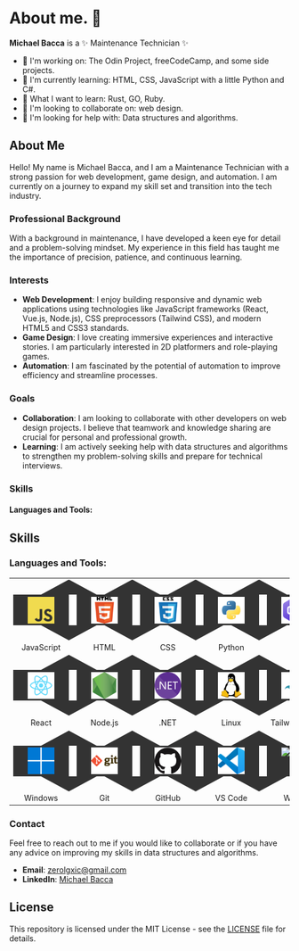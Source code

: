 # About me. 👋

**Michael Bacca** is a ✨ Maintenance Technician ✨

- 🔭 I'm working on: The Odin Project, freeCodeCamp, and some side projects.
- 🌱 I'm currently learning: HTML, CSS, JavaScript with a little Python and C#.
- 🌱 What I want to learn: Rust, GO, Ruby. 
- 🤝 I'm looking to collaborate on: web design.
- 🤔 I'm looking for help with: Data structures and algorithms.

## About Me

Hello! My name is Michael Bacca, and I am a Maintenance Technician with a strong passion for web development, game design, and automation. I am currently on a journey to expand my skill set and transition into the tech industry.

### Professional Background

With a background in maintenance, I have developed a keen eye for detail and a problem-solving mindset. My experience in this field has taught me the importance of precision, patience, and continuous learning.

### Interests

- **Web Development**: I enjoy building responsive and dynamic web applications using technologies like JavaScript frameworks (React, Vue.js, Node.js), CSS preprocessors (Tailwind CSS), and modern HTML5 and CSS3 standards.
- **Game Design**: I love creating immersive experiences and interactive stories. I am particularly interested in 2D platformers and role-playing games.
- **Automation**: I am fascinated by the potential of automation to improve efficiency and streamline processes.

### Goals

- **Collaboration**: I am looking to collaborate with other developers on web design projects. I believe that teamwork and knowledge sharing are crucial for personal and professional growth.
- **Learning**: I am actively seeking help with data structures and algorithms to strengthen my problem-solving skills and prepare for technical interviews.

### Skills

#### Languages and Tools:

<style>
.hexagon {
  position: relative;
  width: 100px; 
  height: 55px;
  background-color: #333;
  margin: 27.5px 0;
  display: inline-block;
}

.hexagon:before,
.hexagon:after {
  content: "";
  position: absolute;
  width: 0;
  border-left: 50px solid transparent;
  border-right: 50px solid transparent;
}

.hexagon:before {
  bottom: 100%;
  border-bottom: 27.5px solid #333;
}

.hexagon:after {
  top: 100%;
  width: 0;
  border-top: 27.5px solid #333;
}

.hexagon img {
  position: absolute;
  top: 50%;
  left: 50%;
  transform: translate(-50%, -50%);
  width: 48px;
  height: 48px;
}
</style>

## Skills

### Languages and Tools:

<table>
  <tr>
    <td align="center" width="120">
      <a href="https://developer.mozilla.org/en-US/docs/Web/JavaScript">
        <div class="hexagon">
          <img src="https://raw.githubusercontent.com/github/explore/master/topics/javascript/javascript.png" alt="JavaScript" />
        </div>
      </a>
      <br>JavaScript
    </td>
    <td align="center" width="120">
      <a href="https://developer.mozilla.org/en-US/docs/Web/HTML">
        <div class="hexagon">
          <img src="https://raw.githubusercontent.com/github/explore/master/topics/html/html.png" alt="HTML" />
        </div>
      </a>
      <br>HTML
    </td>
    <td align="center" width="120">
      <a href="https://developer.mozilla.org/en-US/docs/Web/CSS">
        <div class="hexagon">
          <img src="https://raw.githubusercontent.com/github/explore/master/topics/css/css.png" alt="CSS" />
        </div>
      </a>
      <br>CSS
    </td>
    <td align="center" width="120">
      <a href="https://www.python.org/">
        <div class="hexagon">
          <img src="https://raw.githubusercontent.com/github/explore/master/topics/python/python.png" alt="Python" />
        </div>
      </a>
      <br>Python
    </td>
    <td align="center" width="120">
      <a href="https://docs.microsoft.com/en-us/dotnet/csharp/">
        <div class="hexagon">
          <img src="https://raw.githubusercontent.com/github/explore/master/topics/csharp/csharp.png" alt="C#" />
        </div>
      </a>
      <br>C#
    </td>
  </tr>
  <tr>
    <td align="center" width="120">
      <a href="https://reactjs.org/">
        <div class="hexagon">
          <img src="https://raw.githubusercontent.com/github/explore/master/topics/react/react.png" alt="React" />
        </div>
      </a>
      <br>React
    </td>
    <td align="center" width="120">
      <a href="https://nodejs.org/">
        <div class="hexagon">
          <img src="https://raw.githubusercontent.com/github/explore/master/topics/nodejs/nodejs.png" alt="Node.js" />
        </div>
      </a>
      <br>Node.js
    </td>
    <td align="center" width="120">
      <a href="https://dotnet.microsoft.com/">
        <div class="hexagon">
          <img src="https://raw.githubusercontent.com/github/explore/master/topics/dotnet/dotnet.png" alt=".NET" />
        </div>
      </a>
      <br>.NET
    </td>
    <td align="center" width="120">
      <a href="https://www.linux.org/">
        <div class="hexagon">
          <img src="https://raw.githubusercontent.com/github/explore/master/topics/linux/linux.png" alt="Linux" />
        </div>
      </a>
      <br>Linux
    </td>
    <td align="center" width="120">
      <a href="https://tailwindcss.com/">
        <div class="hexagon">
          <img src="https://raw.githubusercontent.com/github/explore/master/topics/tailwind/tailwind.png" alt="Tailwind CSS" />
        </div>
      </a>
      <br>Tailwind CSS
    </td>
  </tr>
  <tr>
    <td align="center" width="120">
      <a href="https://www.microsoft.com/en-us/windows">
        <div class="hexagon">
          <img src="https://raw.githubusercontent.com/github/explore/master/topics/windows/windows.png" alt="Windows" />
        </div>
      </a>
      <br>Windows
    </td>
    <td align="center" width="120">
      <a href="https://git-scm.com/">
        <div class="hexagon">
          <img src="https://raw.githubusercontent.com/github/explore/master/topics/git/git.png" alt="Git" />
        </div>
      </a>
      <br>Git
    </td>
    <td align="center" width="120">
      <a href="https://github.com/">
        <div class="hexagon">
          <img src="https://raw.githubusercontent.com/github/explore/master/topics/github/github.png" alt="GitHub" />
        </div>
      </a>
      <br>GitHub
    </td>
    <td align="center" width="120">
      <a href="https://code.visualstudio.com/">
        <div class="hexagon">
          <img src="https://raw.githubusercontent.com/github/explore/master/topics/visual-studio-code/visual-studio-code.png" alt="VS Code" />
        </div>
      </a>
      <br>VS Code
    </td>
    <td align="center" width="120">
      <a href="https://docs.microsoft.com/en-us/windows/wsl/">
        <div class="hexagon">
          <img src="https://raw.githubusercontent.com/github/explore/master/topics/wsl/wsl.png" alt="WSL2" />
        </div>
      </a>
      <br>WSL2
    </td>
  </tr>
</table>




### Contact

Feel free to reach out to me if you would like to collaborate or if you have any advice on improving my skills in data structures and algorithms.
- **Email**: [zerolgxic@gmail.com](mailto:zerolgxic@gmail.com)
- **LinkedIn**: [Michael Bacca](https://www.linkedin.com/in/michael-bacca/)

## License
This repository is licensed under the MIT License - see the [LICENSE](LICENSE) file for details.


